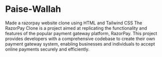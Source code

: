 # Paise-Wallah
Made a razorpay website clone using HTML and Tailwind CSS 
The RazorPay Clone is a project aimed at replicating the functionality and features of the popular payment gateway platform, RazorPay. This project provides developers with a comprehensive codebase to create their own payment gateway system, enabling businesses and individuals to accept online payments securely and efficiently.
